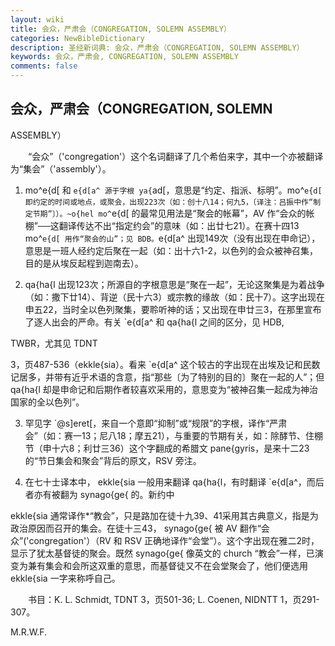 ```yaml
---
layout: wiki
title: 会众，严肃会（CONGREGATION, SOLEMN ASSEMBLY）
categories: NewBibleDictionary
description: 圣经新词典: 会众，严肃会（CONGREGATION, SOLEMN ASSEMBLY）
keywords: 会众，严肃会, CONGREGATION, SOLEMN ASSEMBLY
comments: false
---
```


## 会众，严肃会（CONGREGATION, SOLEMN

ASSEMBLY）

　　“会众”（'congregation'）这个名词翻译了几个希伯来字，其中一个亦被翻译为“集会”（'assembly'）。

1. mo^e{d[ 和 `e{d[a^ 源于字根 ya{`ad[，意思是“约定、指派、标明”。mo^`e{d[ 即约定的时间或地点，或聚会，出现223次（如：创十八14；何九5，〔译注：吕振中作“制定节期”〕）。~o{hel mo^`e{d[ 的最常见用法是“聚会的帐幕”，AV 作“会众的帐棚”──这翻译传达不出“指定约会”的意味（如：出廿七21）。在赛十四13 mo^`e{d[ 用作“聚会的山”；见 BDB。`e{d[a^ 出现149次（没有出现在申命记），意思是一班人经约定后聚在一起（如：出十六1-2，以色列的会众被神召集，目的是从埃反起程到迦南去）。

2. qa{ha{l 出现123次；所源自的字根意思是“聚在一起”，无论这聚集是为着战争（如：撒下廿14）、背逆（民十六3）或宗教的缘故（如：民十7）。这字出现在申五22，当时全以色列聚集，要聆听神的话；又出现在申廿三3，在那里宣布了逐人出会的严命。有关 `e{d[a^ 和 qa{ha{l 之间的区分，见 HDB,

TWBR，尤其见 TDNT

3，页487-536（ekkle{sia）。看来 `e{d[a^ 这个较古的字出现在出埃及记和民数记居多，并带有近乎术语的含意，指“那些〔为了特别的目的〕聚在一起的人”；但 qa{ha{l 却是申命记和后期作者较喜欢采用的，意思变为“被神召集一起成为神治国家的全以色列”。

3. 罕见字 `@s]eret[，来自一个意即“抑制”或“规限”的字根，译作“严肃会”（如：赛一13；尼八18；摩五21），与重要的节期有关，如：除酵节、住棚节（申十六8；利廿三36）这个字翻成的希腊文 pane{gyris，是来十二23的“节日集会和聚会”背后的原文，RSV 旁注。

4. 在七十士译本中， ekkle{sia 一般用来翻译 qa{ha{l，有时翻译 `e{d[a^，而后者亦有被翻为 synago{ge{ 的。新约中

ekkle{sia 通常译作*“教会”，只是路加在徒十九39、41采用其古典意义，指是为政治原因而召开的集会。在徒十三43， synago{ge{ 被 AV 翻作“会众”('congregation'）（RV 和 RSV 正确地译作“会堂”）。这个字出现在雅二2时，显示了犹太基督徒的聚会。既然 synago{ge{ 像英文的 church “教会”一样，已演变为兼有集会和会所这双重的意思，而基督徒又不在会堂聚会了，他们便选用 ekkle{sia 一字来称呼自己。

　　书目：K. L. Schmidt, TDNT 3，页501-36; L. Coenen, NIDNTT 1，页291-307。

M.R.W.F.






